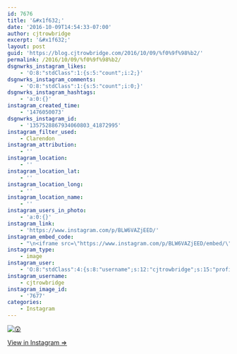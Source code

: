 ```yaml
---
id: 7676
title: '&#x1f632;'
date: '2016-10-09T14:54:33-07:00'
author: cjtrowbridge
excerpt: '&#x1f632;'
layout: post
guid: 'https://blog.cjtrowbridge.com/2016/10/09/%f0%9f%98%b2/'
permalink: /2016/10/09/%f0%9f%98%b2/
dsgnwrks_instagram_likes:
    - 'O:8:"stdClass":1:{s:5:"count";i:2;}'
dsgnwrks_instagram_comments:
    - 'O:8:"stdClass":1:{s:5:"count";i:0;}'
dsgnwrks_instagram_hashtags:
    - 'a:0:{}'
instagram_created_time:
    - '1476050073'
dsgnwrks_instagram_id:
    - '1357528867934060803_41872995'
instagram_filter_used:
    - Clarendon
instagram_attribution:
    - ''
instagram_location:
    - ''
instagram_location_lat:
    - ''
instagram_location_long:
    - ''
instagram_location_name:
    - ''
instagram_users_in_photo:
    - 'a:0:{}'
instagram_link:
    - 'https://www.instagram.com/p/BLW6VAZjEED/'
instagram_embed_code:
    - "\n<iframe src=\"https://www.instagram.com/p/BLW6VAZjEED/embed/\" width=\"612\" height=\"710\" frameborder=\"0\" scrolling=\"no\" allowtransparency=\"true\" class=\"insta-image-embed\"></iframe>\n"
instagram_type:
    - image
instagram_user:
    - 'O:8:"stdClass":4:{s:8:"username";s:12:"cjtrowbridge";s:15:"profile_picture";s:96:"https://scontent.cdninstagram.com/t51.2885-19/s150x150/13724650_1188772791164794_142557231_a.jpg";s:2:"id";s:8:"41872995";s:9:"full_name";s:13:"CJ Trowbridge";}'
instagram_username:
    - cjtrowbridge
instagram_image_id:
    - '7677'
categories:
    - Instagram
---
```


[![😲](https://blog.cjtrowbridge.com/wp-content/uploads/2016/10/1476050073-1-1.jpg)](https://www.instagram.com/p/BLW6VAZjEED/)

[View in Instagram ⇒](https://www.instagram.com/p/BLW6VAZjEED/)